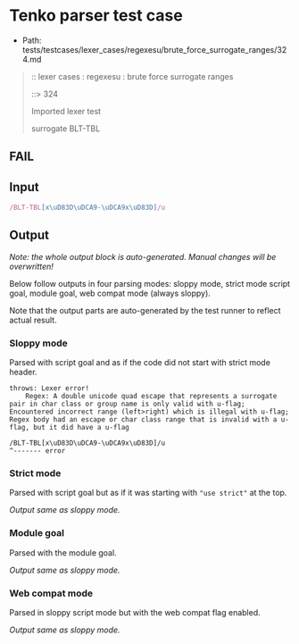 # Tenko parser test case

- Path: tests/testcases/lexer_cases/regexesu/brute_force_surrogate_ranges/324.md

> :: lexer cases : regexesu : brute force surrogate ranges
>
> ::> 324
>
> Imported lexer test
>
> surrogate BLT-TBL

## FAIL

## Input

`````js
/BLT-TBL[x\uD83D\uDCA9-\uDCA9x\uD83D]/u
`````

## Output

_Note: the whole output block is auto-generated. Manual changes will be overwritten!_

Below follow outputs in four parsing modes: sloppy mode, strict mode script goal, module goal, web compat mode (always sloppy).

Note that the output parts are auto-generated by the test runner to reflect actual result.

### Sloppy mode

Parsed with script goal and as if the code did not start with strict mode header.

`````
throws: Lexer error!
    Regex: A double unicode quad escape that represents a surrogate pair in char class or group name is only valid with u-flag; Encountered incorrect range (left>right) which is illegal with u-flag; Regex body had an escape or char class range that is invalid with a u-flag, but it did have a u-flag

/BLT-TBL[x\uD83D\uDCA9-\uDCA9x\uD83D]/u
^------- error
`````

### Strict mode

Parsed with script goal but as if it was starting with `"use strict"` at the top.

_Output same as sloppy mode._

### Module goal

Parsed with the module goal.

_Output same as sloppy mode._

### Web compat mode

Parsed in sloppy script mode but with the web compat flag enabled.

_Output same as sloppy mode._
